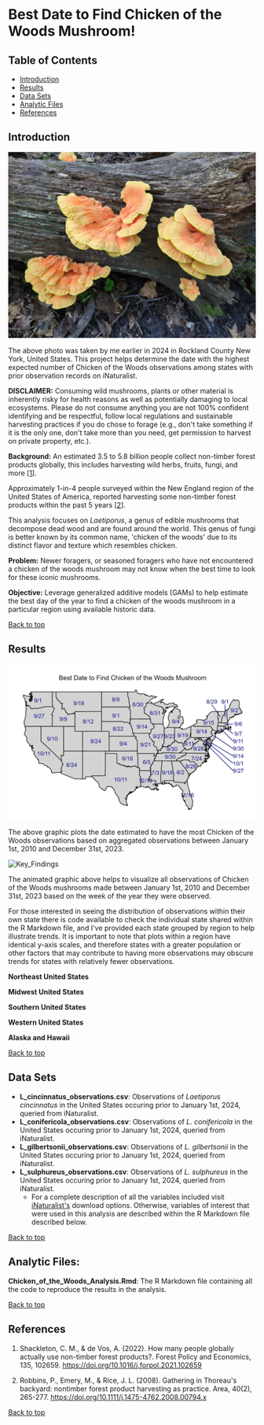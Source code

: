 # Best Date to Find Chicken of the Woods Mushroom!
## Table of Contents
- [Introduction](#introduction)
- [Results](#results)
- [Data Sets](#data-sets)
- [Analytic Files](#analytic-files)
- [References](#References)

## Introduction
![Example Image](Chicken_of_the_Woods_Pic.jpeg)

The above photo was taken by me earlier in 2024 in Rockland County New York, United States. This project helps determine the date with the highest expected number of Chicken of the Woods observations among states with prior observation records on iNaturalist.

**DISCLAIMER:** Consuming wild mushrooms, plants or other material is inherently risky for health reasons as well as potentially damaging to local ecosystems. Please do not consume anything you are not 100% confident identifying and be respectful, follow local regulations and  sustainable harvesting practices if you do chose to forage (e.g., don't take something if it is the only one, don't take more than you need, get permission to harvest on private property, etc.).

**Background:** An estimated 3.5 to 5.8 billion people collect non-timber forest products globally, this includes harvesting wild herbs, fruits, fungi, and more [[1](https://doi.org/10.1016/j.forpol.2021.102659)]. 

Approximately 1-in-4 people surveyed within the New England region of the United States of America, reported harvesting some non-timber forest products within the past 5 years [[2](https://doi.org/10.1111/j.1475-4762.2008.00794.x)].

This analysis focuses on *Laetiporus*, a genus of edible mushrooms that decompose dead wood and are found around the world. This genus of fungi is better known by its common name, 'chicken of the woods' due to its distinct flavor and texture which resembles chicken.

**Problem:** Newer foragers, or seasoned foragers who have not encountered a chicken of the woods mushroom may not know when the best time to look for these iconic mushrooms.

**Objective:** Leverage generalized additive models (GAMs) to help estimate the best day of the year to find a chicken of the woods mushroom in a particular region using available historic data.

[Back to top](#best-date-to-find-chicken-of-the-woods-mushroom)

## Results
![Key_Findings](Best_Date_plot_cropped.jpg)

The above graphic plots the date estimated to have the most Chicken of the Woods observations based on aggregated observations between January 1st, 2010 and December 31st, 2023.

![Key_Findings](ChickenOfTheWoods_weekly.gif)

The animated graphic above helps to visualize all observations of Chicken of the Woods mushrooms made between January 1st, 2010 and December 31st, 2023 based on the week of the year they were observed.

For those interested in seeing the distribution of observations within their own state there is code available to check the individual state shared within the R Markdown file, and I've provided each state grouped by region to help illustrate trends. It is important to note that plots within a region have identical y-axis scales, and therefore states with a greater population or other factors that may contribute to having more observations may obscure trends for states with relatively fewer observations.

**Northeast United States**

**Midwest United States**

**Southern United States**

**Western United States**

**Alaska and Hawaii**


[Back to top](#best-date-to-find-chicken-of-the-woods-mushroom)

## Data Sets
* **L_cincinnatus_observations.csv**: Observations of *Laetiporus cincinnatus* in the United States occuring prior to January 1st, 2024, queried from iNaturalist.
* **L_conifericola_observations.csv**: Observations of *L. conifericola* in the United States occuring prior to January 1st, 2024, queried from iNaturalist.
* **L_gilbertsonii_observations.csv**: Observations of *L. gilbertsonii* in the United States occuring prior to January 1st, 2024, queried from iNaturalist.
* **L_sulphureus_observations.csv**: Observations of *L. sulphureus* in the United States occuring prior to January 1st, 2024, queried from iNaturalist.
  * For a complete description of all the variables included visit [iNaturalist's](https://www.inaturalist.org/home) download options. Otherwise, variables of interest that were used in this analysis are described within the R Markdown file described below.

[Back to top](#best-date-to-find-chicken-of-the-woods-mushroom)

## Analytic Files:
**Chicken_of_the_Woods_Analysis.Rmd**: The R Markdown file containing all the code to reproduce the results in the analysis.

[Back to top](#best-date-to-find-chicken-of-the-woods-mushroom)

## References
1. Shackleton, C. M., & de Vos, A. (2022). How many people globally actually use non-timber forest products?. Forest Policy and Economics, 135, 102659. https://doi.org/10.1016/j.forpol.2021.102659

2. Robbins, P., Emery, M., & Rice, J. L. (2008). Gathering in Thoreau's backyard: nontimber forest product harvesting as practice. Area, 40(2), 265-277. https://doi.org/10.1111/j.1475-4762.2008.00794.x

[Back to top](#best-date-to-find-chicken-of-the-woods-mushroom)
